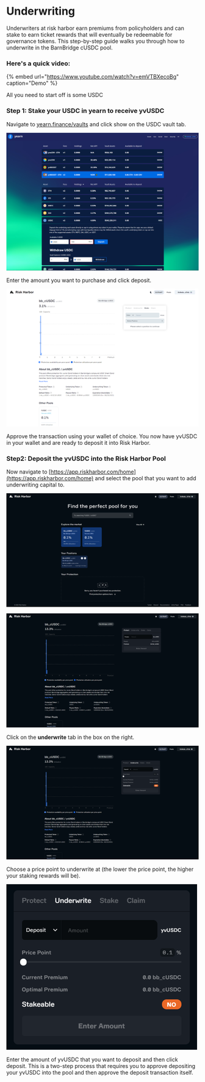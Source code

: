 # Underwriting

Underwriters at risk harbor earn premiums from policyholders and can stake to earn ticket rewards that will eventually be redeemable for governance tokens. This step-by-step guide walks you through how to underwrite in the BarnBridge cUSDC pool. 

### Here's a quick video:

{% embed url="https://www.youtube.com/watch?v=emVTBXecoBg" caption="Demo" %}

All you need to start off is some USDC

### Step 1: Stake your USDC in yearn to receive yvUSDC

Navigate to [yearn.finance/vaults](https://yearn.finance/vaults) and click show on the USDC vault tab.

![](../.gitbook/assets/image%20%2827%29.png)

Enter the amount you want to purchase and click deposit.

![](../.gitbook/assets/image%20%2825%29.png)

Approve the transaction using your wallet of choice. You now have yvUSDC in your wallet and are ready to deposit it into Risk Harbor. 

### Step2: Deposit the yvUSDC into the Risk Harbor Pool

Now navigate to [https://app.riskharbor.com/home](https://app.riskharbor.com/home) and select the pool that you want to add underwriting capital to.

![Landing Page](../.gitbook/assets/image%20%2841%29.png)

![bb\_cUSDC pool page](../.gitbook/assets/image%20%2840%29.png)

Click on the **underwrite** tab in the box on the right. 

![](../.gitbook/assets/image%20%2830%29.png)

Choose a price point to underwrite at \(the lower the price point, the higher your staking rewards will be\). 

![](../.gitbook/assets/image%20%2833%29.png)

Enter the amount of yvUSDC that you want to deposit and then click deposit. This is a two-step process that requires you to approve depositing your yvUSDC into the pool and then approve the deposit transaction itself. 

